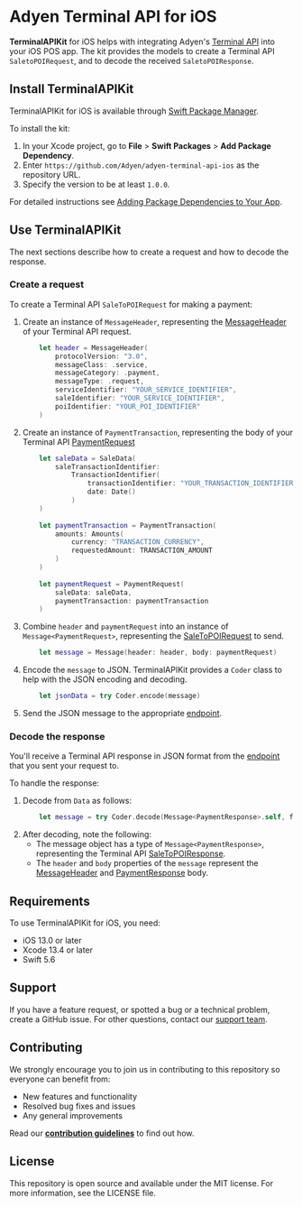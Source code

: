 # Adyen Terminal API for iOS

**TerminalAPIKit** for iOS helps with integrating Adyen's [Terminal API](https://docs.adyen.com/point-of-sale/terminal-api) into your iOS POS app. The kit provides the models to create a Terminal API `SaletoPOIRequest`, and to decode the received `SaletoPOIResponse`.

## Install TerminalAPIKit
TerminalAPIKit for iOS is available through [Swift Package Manager](https://swift.org/package-manager/). 

To install the kit:

1. In your Xcode project, go to **File** > **Swift Packages** > **Add Package Dependency**.
1. Enter `https://github.com/Adyen/adyen-terminal-api-ios` as the repository URL.
2. Specify the version to be at least `1.0.0`.

For detailed instructions see [Adding Package Dependencies to Your App](https://developer.apple.com/documentation/xcode/adding_package_dependencies_to_your_app).

## Use TerminalAPIKit
The next sections describe how to create a request and how to decode the response.

### Create a request
To create a Terminal API `SaleToPOIRequest` for making a payment:

1. Create an instance of `MessageHeader`, representing the [MessageHeader](https://docs.adyen.com/point-of-sale/terminal-api/terminal-api-reference#comadyennexomessageheader) of your Terminal API request.
   ```swift
       let header = MessageHeader(
           protocolVersion: "3.0",
           messageClass: .service,
           messageCategory: .payment,
           messageType: .request,
           serviceIdentifier: "YOUR_SERVICE_IDENTIFIER",
           saleIdentifier: "YOUR_SERVICE_IDENTIFIER",
           poiIdentifier: "YOUR_POI_IDENTIFIER"
       )
   ```
2. Create an instance of `PaymentTransaction`, representing the body of your Terminal API [PaymentRequest](https://docs.adyen.com/point-of-sale/terminal-api/terminal-api-reference#comadyennexopaymentrequest)
   ```swift
       let saleData = SaleData(
           saleTransactionIdentifier:
               TransactionIdentifier(
                   transactionIdentifier: "YOUR_TRANSACTION_IDENTIFIER",
                   date: Date()
               )
       )
       
       let paymentTransaction = PaymentTransaction(
           amounts: Amounts(
               currency: "TRANSACTION_CURRENCY",
               requestedAmount: TRANSACTION_AMOUNT
           )
       )
       
       let paymentRequest = PaymentRequest(
           saleData: saleData,
           paymentTransaction: paymentTransaction
       )
   ```
3. Combine `header` and `paymentRequest` into an instance of `Message<PaymentRequest>`, representing the [SaleToPOIRequest](https://docs.adyen.com/point-of-sale/make-a-payment#make-a-payment) to send.
   ```swift
       let message = Message(header: header, body: paymentRequest)
   ```
4. Encode the `message` to JSON. 
   TerminalAPIKit provides a `Coder` class to help with the JSON encoding and decoding.
   ```swift
       let jsonData = try Coder.encode(message)
   ```
5. Send the JSON message to the appropriate [endpoint](https://docs.adyen.com/point-of-sale/terminal-api#endpoints). 

### Decode the response
You'll receive a Terminal API response in JSON format from the [endpoint](https://docs.adyen.com/point-of-sale/terminal-apis#endpoints) that you sent your request to.

To handle the response:
 
1. Decode from `Data` as follows:
   ```swift
       let message = try Coder.decode(Message<PaymentResponse>.self, from: response)
   ```
2. After decoding, note the following:
   - The message object has a type of `Message<PaymentResponse>`, representing the Terminal API [SaleToPOIResponse](https://docs.adyen.com/point-of-sale/terminal-api-fundamentals#responses). 
   - The `header` and `body` properties of the `message` represent the [MessageHeader](https://docs.adyen.com/point-of-sale/terminal-api/terminal-api-reference#comadyennexomessageheader) and [PaymentResponse](https://docs.adyen.com/point-of-sale/terminal-api/terminal-api-reference#comadyennexopaymentresponse) body.

## Requirements
To use TerminalAPIKit for iOS, you need:
- iOS 13.0 or later
- Xcode 13.4 or later
- Swift 5.6

## Support
If you have a feature request, or spotted a bug or a technical problem, create a GitHub issue. For other questions, contact our [support team](https://support.adyen.com/hc/en-us/requests/new?ticket_form_id=360000705420).

## Contributing
We strongly encourage you to join us in contributing to this repository so everyone can benefit from:
* New features and functionality
* Resolved bug fixes and issues
* Any general improvements

Read our [**contribution guidelines**](CONTRIBUTING.md) to find out how.

## License
This repository is open source and available under the MIT license. For more information, see the LICENSE file.
